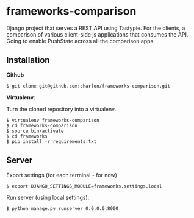 frameworks-comparison
====================

Django project that serves a REST API using Tastypie. For the clients, a comparison of various client-side js applications that consumes the API. Going to enable PushState across all the comparison apps.

Installation
------------

**Github**

    $ git clone git@github.com:charlon/frameworks-comparison.git

**Virtualenv:**

Turn the cloned repository into a virtualenv.

    $ virtualenv frameworks-comparison
    $ cd frameworks-comparison
    $ source bin/activate
    $ cd frameworks
    $ pip install -r requirements.txt
    
Server
------

Export settings (for each terminal - for now)

    $ export DJANGO_SETTINGS_MODULE=frameworks.settings.local
    
Run server (using local settings):

    $ python manage.py runserver 0.0.0.0:8000

